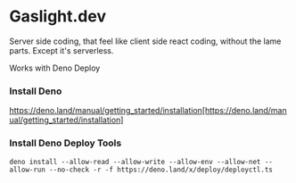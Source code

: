 # Gaslight.dev

Server side coding, that feel like client side react coding, without the lame parts. Except it's serverless.

Works with Deno Deploy

### Install Deno

https://deno.land/manual/getting_started/installation[https://deno.land/manual/getting_started/installation]

### Install Deno Deploy Tools

`deno install --allow-read --allow-write --allow-env --allow-net --allow-run --no-check -r -f https://deno.land/x/deploy/deployctl.ts`
